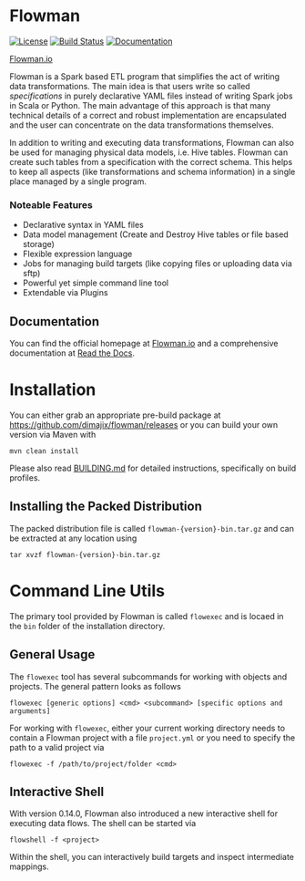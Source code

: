 # Flowman

[![License](https://img.shields.io/badge/License-Apache%202.0-blue.svg)](https://opensource.org/licenses/Apache-2.0)
[![Build Status](https://travis-ci.org/dimajix/flowman.svg?branch=develop)](https://travis-ci.org/dimajix/flowman)
[![Documentation](https://readthedocs.org/projects/flowman/badge/?version=latest)](https://flowman.readthedocs.io/en/latest/)

[Flowman.io](https://flowman.io)

Flowman is a Spark based ETL program that simplifies the act of writing data transformations.
The main idea is that users write so called *specifications* in purely declarative YAML files
instead of writing Spark jobs in Scala or Python. The main advantage of this approach is that
many technical details of a correct and robust implementation are encapsulated and the user
can concentrate on the data transformations themselves.

In addition to writing and executing data transformations, Flowman can also be used for
managing physical data models, i.e. Hive tables. Flowman can create such tables from a
specification with the correct schema. This helps to keep all aspects (like transformations
and schema information) in a single place managed by a single program.

### Noteable Features

* Declarative syntax in YAML files
* Data model management (Create and Destroy Hive tables or file based storage)
* Flexible expression language
* Jobs for managing build targets (like copying files or uploading data via sftp)
* Powerful yet simple command line tool
* Extendable via Plugins


## Documentation

You can find the official homepage at [Flowman.io](https://flowman.io)
 and a comprehensive documentation at [Read the Docs](https://flowman.readthedocs.io/en/latest/). 


# Installation

You can either grab an appropriate pre-build package at https://github.com/dimajix/flowman/releases or you
can build your own version via Maven with

    mvn clean install
    
Please also read [BUILDING.md](BUILDING.md) for detailed instructions, specifically on build profiles.


## Installing the Packed Distribution 

The packed distribution file is called `flowman-{version}-bin.tar.gz` and can be extracted at any 
location using

    tar xvzf flowman-{version}-bin.tar.gz


# Command Line Utils

The primary tool provided by Flowman is called `flowexec` and is locaed in the `bin` folder of the 
installation directory.

## General Usage

The `flowexec` tool has several subcommands for working with objects and projects. The general pattern 
looks as follows

    flowexec [generic options] <cmd> <subcommand> [specific options and arguments]

For working with `flowexec`, either your current working directory needs to contain a Flowman
project with a file `project.yml` or you need to specify the path to a valid project via

    flowexec -f /path/to/project/folder <cmd>
    
## Interactive Shell

With version 0.14.0, Flowman also introduced a new interactive shell for executing data flows. The shell can be
started via

    flowshell -f <project>
    
Within the shell, you can interactively build targets and inspect intermediate mappings.

